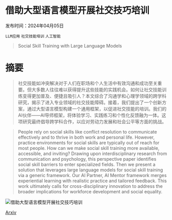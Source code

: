 # 借助大型语言模型开展社交技巧培训

发布时间：2024年04月05日

`LLM应用` `社交技能培训` `人工智能`

> Social Skill Training with Large Language Models

# 摘要

> 社交技能如冲突解决对于人们在职场和个人生活中有效沟通和成功至关重要。但大多数人往往难以获得提升这些技能的实践机会。如何让社交技能训练变得更加普及、便捷且吸引人？本文综合了沟通学和心理学领域的跨学科研究，揭示了进入专业领域的社交技能障碍。接着，我们提出了一个创新方案，通过大型语言模型构建一个通用框架，以促进社交技能的培训。我们的AI伙伴——AI导师框架，将体验学习、实践练习和个性化反馈融为一体。这项研究最终倡导跨学科合作，以应对劳动力发展和社会公平等方面的挑战。

> People rely on social skills like conflict resolution to communicate effectively and to thrive in both work and personal life. However, practice environments for social skills are typically out of reach for most people. How can we make social skill training more available, accessible, and inviting? Drawing upon interdisciplinary research from communication and psychology, this perspective paper identifies social skill barriers to enter specialized fields. Then we present a solution that leverages large language models for social skill training via a generic framework. Our AI Partner, AI Mentor framework merges experiential learning with realistic practice and tailored feedback. This work ultimately calls for cross-disciplinary innovation to address the broader implications for workforce development and social equality.

![借助大型语言模型开展社交技巧培训](../../../paper_images/2404.04204/x1.png)

[Arxiv](https://arxiv.org/abs/2404.04204)